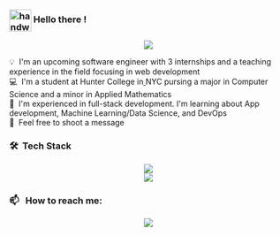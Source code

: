 
### <img alt="handwavegif" src="https://user-images.githubusercontent.com/39513876/112366216-8cfe7400-8cfe-11eb-8116-7d3dbae20e97.gif" width='40' align="center"/> Hello there ! 

<p align="center">
  <a href="https://www.arshdeeps.com/">
    <img src="https://awesome-github-stats.azurewebsites.net/user-stats/arshs1?cardType=github&theme=dark&preferLogin=false" /> 
  </a>
</p>

💡 &nbsp;I'm an upcoming software engineer with 3 internships and a teaching experience in the field focusing in web development \
💻 &nbsp;I'm a student at Hunter College in[
](https://i.pinimg.com/originals/f5/1b/32/f51b32d7580d266e620e3580c2b274d8.gif) NYC pursing a major in Computer Science and a minor in Applied Mathematics\
🌱 &nbsp;I'm experienced in full-stack development. I'm learning about App development, Machine Learning/Data Science, and DevOps\
💬 &nbsp;Feel free to shoot a message 

### 🛠 &nbsp;Tech Stack

<p align="center">
  <a href="https://skillicons.dev">
    <img src="https://skillicons.dev/icons?i=git,js,ts,react,redux,tailwind,nextjs,aws,express" />
    <br>
    <img src="https://skillicons.dev/icons?i=python,c,bots,cpp,mongodb,mysql,firebase" />
  </a>
</p>


### 📫 &nbsp; How to reach me:
<p align="center">
  <a href="https://www.linkedin.com/in/arshdsingh">
    <img src="https://skillicons.dev/icons?i=linkedin" />
  </a>
</p>







